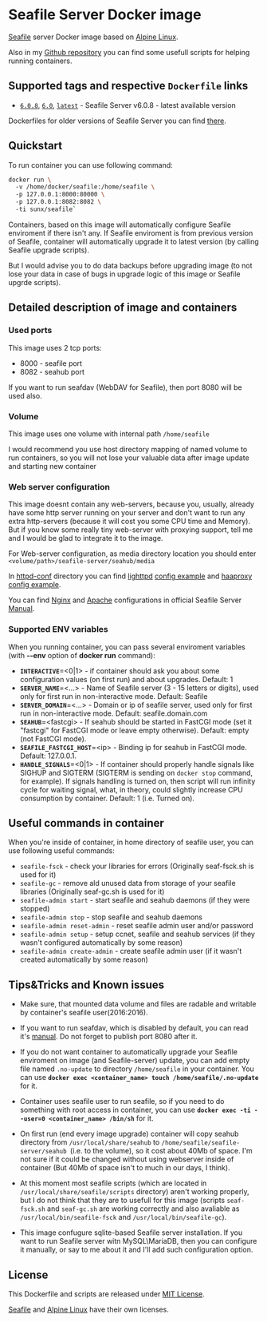 # Seafile Server Docker image
[Seafile](http://seafile.com/) server Docker image based on [Alpine Linux](https://hub.docker.com/_/alpine/).

Also in my [Github repository](https://github.com/VGoshev/seafile-docker) you can find some usefull scripts for helping running containers.

## Supported tags and respective `Dockerfile` links

* [`6.0.8`](https://github.com/VGoshev/seafile-docker/blob/6.0.8/docker/Dockerfile), [`6.0`](https://github.com/VGoshev/seafile-docker/blob/6.0/docker/Dockerfile), [`latest`](https://github.com/VGoshev/seafile-docker/blob/master/docker/Dockerfile) - Seafile Server v6.0.8 - latest available version

Dockerfiles for older versions of Seafile Server you can find [there](https://github.com/VGoshev/seafile-docker/tags).

## Quickstart

To run container you can use following command:
```bash
docker run \  
  -v /home/docker/seafile:/home/seafile \  
  -p 127.0.0.1:8000:80000 \  
  -p 127.0.0.1:8082:8082 \  
  -ti sunx/seafile`
```
Containers, based on this image will automatically configure 
 Seafile enviroment if there isn't any. If Seafile enviroment is from previous version of Seafile, container will automatically upgrade it to latest version (by calling Seafile upgrade scripts).
 
But I would advise you to do data backups before upgrading image 
 (to not lose your data in case of bugs in upgrade logic of this image or Seafile upgrde scripts).

## Detailed description of image and containers

### Used ports

This image uses 2 tcp ports:
* 8000 - seafile port
* 8082 - seahub port

If you want to run seafdav (WebDAV for Seafile), then port 8080 will be used also.

### Volume
This image uses one volume with internal path `/home/seafile`

I would recommend you use host directory mapping of named volume to run containers, so you will not lose your valuable data after image update and starting new container

### Web server configuration

This image doesnt contain any web-servers, because you, usually, already have some http server running on your server and don't want to run any extra http-servers (because it will cost you some CPU time and Memory). But if you know some really tiny web-server with proxying support, tell me and I would be glad to integrate it to the image.


For Web-server configuration, as media directory location you should enter
`<volume/path>/seafile-server/seahub/media`

In [httpd-conf](https://github.com/VGoshev/seafile-docker/blob/master/httpd-conf/) directory you can find
[lighttpd](https://www.lighttpd.net/) [config example](https://github.com/VGoshev/seafile-docker/blob/master/httpd-conf/lighttpd.conf.example) and
[haaproxy](https://www.haproxy.com/) [config example](https://github.com/VGoshev/seafile-docker/blob/master/httpd-conf/haproxy.cfg).

You can find 
[Nginx](https://manual.seafile.com/deploy/deploy_with_nginx.html) and 
[Apache](https://manual.seafile.com/deploy/deploy_with_apache.html) 
configurations in official Seafile Server [Manual](https://manual.seafile.com/).

### Supported ENV variables

When you running container, you can pass several enviroment variables (with **--env** option of **docker run** command):
* **`INTERACTIVE`**=\<0|1> - if container should ask you about some configuration values (on first run) and about upgrades. Default: 1
* **`SERVER_NAME`**=\<...> - Name of Seafile server (3 - 15 letters or digits), used only for first run in non-interactive mode. Default: Seafile
* **`SERVER_DOMAIN`**=\<...> - Domain or ip of seafile server, used only for first run in non-interactive mode. Default: seafile.domain.com
* **`SEAHUB`**=\<fastcgi> - If seahub should be started in FastCGI mode (set it "fastcgi" for FastCGI mode or leave empty otherwise). Default: empty (not FastCGI mode).
* **`SEAFILE_FASTCGI_HOST`**=\<ip> - Binding ip for seahub in FastCGI mode. Default: 127.0.0.1.
* **`HANDLE_SIGNALS`**=\<0|1> - If container should properly handle signals like SIGHUP and SIGTERM (SIGTERM is sending on `docker stop` command, for example). If signals handling is turned on, then script will run infinity cycle for waiting signal, what, in theory, could slightly increase CPU consumption by container. Default: 1 (i.e. Turned on).

## Useful commands in container

When you're inside of container, in home directory of seafile user, you can use following useful commands:
* `seafile-fsck` - check your libraries for errors (Originally seaf-fsck.sh is used for it)
* `seafile-gc` - remove ald unused data from storage of your seafile libraries (Originally seaf-gc.sh is used for it)
* `seafile-admin start` - start seafile and seahub daemons (if they were stopped)
* `seafile-admin stop` - stop seafile and seahub daemons
* `seafile-admin reset-admin` - reset seafile admin user and/or password
* `seafile-admin setup` - setup ccnet, seafile and seahub services (if they wasn't configured automatically by some reason)
* `seafile-admin create-admin` - create seafile admin user (if it wasn't created automatically by some reason)

## Tips&amp;Tricks and Known issues

* Make sure, that mounted data volume and files are radable and writable by container's seafile user(2016:2016).

* If you want to run seafdav, which is disabled by default, you can read it's [manual](https://manual.seafile.com/extension/webdav.html). Do not forget to publish port 8080 after it.

* If you do not want container to automatically upgrade your Seafile enviroment on image (and Seafile-server) update, 
you can add empty file named `.no-update` to directory `/home/seafile` in your container. You can use **`docker exec <container_name> touch /home/seafile/.no-update`** for it.

* Container uses seafile user to run seafile, so if you need to do something with root access in container, you can use **`docker exec -ti --user=0 <container_name> /bin/sh`** for it.

* On first run (end every image upgrade) container will copy seahub directory from `/usr/local/share/seahub` to `/home/seafile/seafile-server/seahub `(i.e. to the volume), so it cost about 40Mb of space. I'm not sure if it could be changed without using webserver inside of container (But 40Mb of space isn't to much in our days, I think).

* At this moment most seafile scripts (which are located in `/usr/local/share/seafile/scripts` directory) aren't working properly, but I do not think that they are to usefull for this image (scripts `seaf-fsck.sh` and `seaf-gc.sh` are working correctly and also avaliable as `/usr/local/bin/seafile-fsck` and `/usr/local/bin/seafile-gc`).

* This image confugure sqlite-based Seafile server installation. If you want to run Seafile server witn MySQL\MariaDB, then you can configure it manually, or say to me about it and I'll add such configuration option.

## License

This Dockerfile and scripts are released under [MIT License](https://github.com/VGoshev/seafile-docker/blob/master/LICENSE).

[Seafile](https://github.com/haiwen/seafile/blob/master/LICENSE.txt) and [Alpine Linux](https://www.alpinelinux.org/) have their own licenses.
